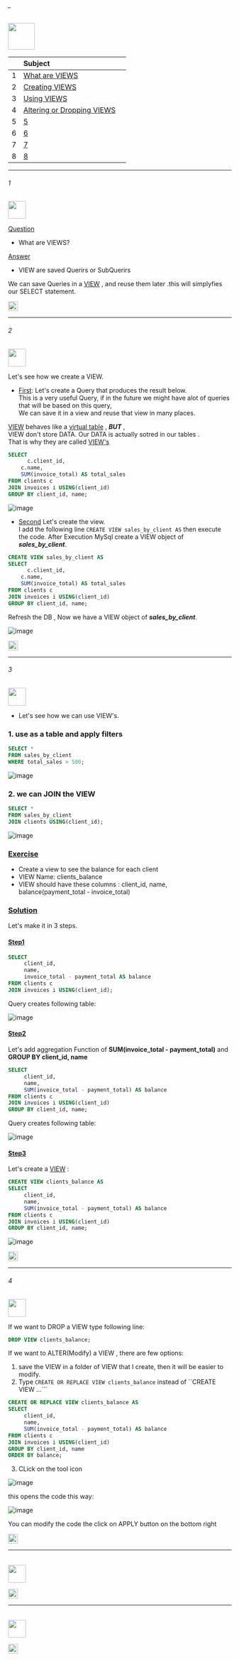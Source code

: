 ###### _

<img src="https://img.shields.io/badge/-8. Views %20-blue" height=60px>

|     |  Subject           |		|
|:---:|:------------------------------|:----------|  
|  1  |[What are VIEWS](#1)   |             
|  2  |[Creating VIEWS](#2)   |
|  3  |[Using VIEWS](#3)   | 
|  4  |[Altering or Dropping VIEWS](#4)   | 
|  5  |[5](#5)   | 
|  6  |[6](#6)   | 
|  7  |[7](#7)   | 
|  8  |[8](#8)   | 


--------------------------------------------------------------------------------------------------

###### 1

<img src="https://img.shields.io/badge/-1. What are VIEWS  %20-blue" height=40px>

[Question](#-)
* What are VIEWS?

[Answer](#-)
* VIEW are saved Querirs or SubQuerirs 

We can save Queries in a [VIEW](#-) , and reuse them later .this will simplyfies our SELECT statement.

[<img src="https://img.shields.io/badge/-Back to top%20-brown" height=22px>](#_)

--------------------------------------------------------------------------------------------------

###### 2

<img src="https://img.shields.io/badge/-2. Creating Views %20-blue" height=40px>

Let's see how we create a VIEW.</br>

* [First](#-): Let's create a Query that produces the result below. </br>
This is a very useful Query, if in the future we might have alot of queries that will be based on this query, </br>
We can save it in a view  and reuse that view in many places.

[VIEW](#-) behaves like a [virtual table](#-)  , **_BUT_** , </br> 
VIEW don't store DATA. Our DATA is actually sotred in our tables .  </br> 
That is why they are called [VIEW's](#-)

```sql
SELECT 
	  c.client_id,
    c.name,
    SUM(invoice_total) AS total_sales
FROM clients c
JOIN invoices i USING(client_id)
GROUP BY client_id, name;
```

![image](https://user-images.githubusercontent.com/36256986/165045515-c339c23e-ba18-4000-8ea6-c60720b817dd.png)

* [Second](#-) Let's create the view.</br>
I add the following line ```CREATE VIEW sales_by_client AS``` then execute the code.
After Execution MySql create a VIEW object of **_sales_by_client_**.

```sql
CREATE VIEW sales_by_client AS
SELECT 
	  c.client_id,
    c.name,
    SUM(invoice_total) AS total_sales
FROM clients c
JOIN invoices i USING(client_id)
GROUP BY client_id, name;
```

Refresh the DB , Now we have a VIEW object of **_sales_by_client_**.

![image](https://user-images.githubusercontent.com/36256986/165046680-7adf2eba-cc51-40a8-9aeb-cbdbf234d261.png)


[<img src="https://img.shields.io/badge/-Back to top%20-brown" height=22px>](#_)


--------------------------------------------------------------------------------------------------

###### 3

<img src="https://img.shields.io/badge/-3. Using VIEWS  %20-blue" height=40px>

* Let's see how we can use VIEW's.

### 1. use as a table and apply filters

```sql
SELECT * 
FROM sales_by_client
WHERE total_sales > 500;
```

![image](https://user-images.githubusercontent.com/36256986/165048021-84ebd038-6b3f-4c8f-a563-13ba5401440d.png)

### 2. we can JOIN the VIEW 

```sql
SELECT * 
FROM sales_by_client
JOIN clients USING(client_id);
```

![image](https://user-images.githubusercontent.com/36256986/165048099-3b54c739-9534-4b0e-a6f6-ecde70c086fb.png)

### [**Exercise**](#-) 

- Create a view to see the balance for each client
- VIEW Name: clients_balance
- VIEW should have these columns : client_id, name, balance(payment_total - invoice_total)

### [**Solution**](#-) 

Let's make it in 3 steps.

#### [Step1](#-)

```sql
SELECT 
     client_id,
     name,
     invoice_total - payment_total AS balance
FROM clients c
JOIN invoices i USING(client_id);
```

Query creates following table:

![image](https://user-images.githubusercontent.com/36256986/165052501-4176312a-be7b-459a-9bc8-1019ce21b581.png)

#### [Step2](#-)

Let's add aggregation Function of **SUM(invoice_total - payment_total)** and **GROUP BY client_id, name**

```sql
SELECT 
     client_id,
     name,
     SUM(invoice_total - payment_total) AS balance
FROM clients c
JOIN invoices i USING(client_id)
GROUP BY client_id, name;
```

Query creates following table:

![image](https://user-images.githubusercontent.com/36256986/165052910-f1cf09af-bffe-4dd1-85e0-3933bc9bb996.png)

#### [Step3](#-)

Let's create a [VIEW](#-) :

```sql
CREATE VIEW clients_balance AS
SELECT 
     client_id,
     name,
     SUM(invoice_total - payment_total) AS balance
FROM clients c
JOIN invoices i USING(client_id)
GROUP BY client_id, name;
```

![image](https://user-images.githubusercontent.com/36256986/165053186-f54b98a6-126b-417a-91e8-75bc0ebb8ceb.png)

[<img src="https://img.shields.io/badge/-Back to top%20-brown" height=22px>](#_)

--------------------------------------------------------------------------------------------------

###### 4

<img src="https://img.shields.io/badge/-4. Altering or Dropping VIEWS  %20-blue" height=40px>

If we want to DROP a VIEW type following line:

```sql
DROP VIEW clients_balance;
```

If we want to ALTER(Modify) a VIEW , there are few options:
1. save the VIEW in a folder of VIEW that I create, then it will be easier to modify.
2. Type ```CREATE OR REPLACE VIEW clients_balance``` instead of ``CREATE VIEW ...```

```sql 
CREATE OR REPLACE VIEW clients_balance AS
SELECT 
     client_id,
     name,
     SUM(invoice_total - payment_total) AS balance
FROM clients c
JOIN invoices i USING(client_id)
GROUP BY client_id, name
ORDER BY balance;
```

3. CLick on the tool icon

![image](https://user-images.githubusercontent.com/36256986/165055166-edf63c85-b6d3-4ce4-9255-f41c6326c01f.png)

this opens the code this way:

![image](https://user-images.githubusercontent.com/36256986/165055326-aa5416af-77f8-4aca-a24b-d7c591b05948.png)

You can modify the code the click on APPLY button on the bottom right

[<img src="https://img.shields.io/badge/-Back to top%20-brown" height=22px>](#_)


--------------------------------------------------------------------------------------------------

###### 

<img src="https://img.shields.io/badge/-X.  %20-blue" height=40px>


[<img src="https://img.shields.io/badge/-Back to top%20-brown" height=22px>](#_)

--------------------------------------------------------------------------------------------------

###### 

<img src="https://img.shields.io/badge/-X.  %20-blue" height=40px>


[<img src="https://img.shields.io/badge/-Back to top%20-brown" height=22px>](#_)
